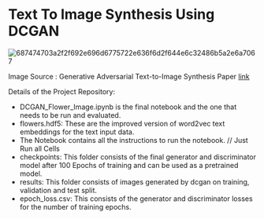 # Text To Image Synthesis Using DCGAN

![687474703a2f2f692e696d6775722e636f6d2f644e6c32486b5a2e6a7067](https://user-images.githubusercontent.com/70341313/146421547-28b1e428-8c14-4831-bb0e-e6ab5636519a.jpeg)

Image Source : Generative Adversarial Text-to-Image Synthesis Paper [link](https://arxiv.org/pdf/1605.05396.pdf)

Details of the Project Repository:
- DCGAN_Flower_Image.ipynb is the final notebook and the one that needs to be run and evaluated.
-  flowers.hdf5: These are the improved version of word2vec text embeddings for the text input data.
- The Notebook contains all the instructions to run the notebook. // Just Run all Cells
- checkpoints: This folder consists of the final generator and discriminator model after 100 Epochs of training and can be used as a pretrained model.
- results: This folder consists of images generated by dcgan on training, validation and test split.
-  epoch_loss.csv: This consists of the generator and discriminator losses for the number of training epochs.
